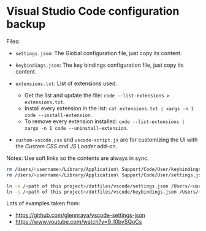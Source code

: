 
# Visual Studio Code configuration backup

Files: 

- `settings.json`: The Global configuration file, just copy its content.
- `keybindings.json`: The key bindings configuration file, just copy its content.

- `extensions.txt`: List of extensions used.

   * Get the list and update the file: `code --list-extensions > extensions.txt`.
   * Install every extension in the list: `cat extensions.txt | xargs -n 1 code --install-extension`.
   * To remove every extension installed: `code --list-extensions | xargs -n 1 code --uninstall-extension`.

- `custom-vscode.css` and `vscode-script.js` are for customizing the UI with the *Custom CSS and JS Loader* add-on.

Notes: Use soft links so the contents are always in sync. 

```bash
rm /Users/<username>/Library/Application\ Support/Code/User/keybindings.json 
rm /Users/<username>/Library/Application\ Support/Code/User/settings.json 

ln -s /<path of this project>/dotfiles/vscode/settings.json /Users/<username>/Library/Application\ Support/Code/User/settings.json
ln -s /<path of this project>/dotfiles/vscode/keybindings.json /Users/<username>/Library/Application\ Support/Code/User/keybindings.json
```

Lots of examples taken from:

- https://github.com/glennraya/vscode-settings-json
- https://www.youtube.com/watch?v=9_I0bySQoCs